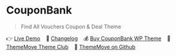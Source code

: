 # CouponBank
<!--{h1:.massive-header.-with-tagline}-->

> Find All Vouchers Coupon & Deal Theme

👉 [Live Demo](https://couponbank.thememove.com)&nbsp;&nbsp;&nbsp;
📝 [Changelog](https://thememove.com/downloads/couponbank/?changelog=1)&nbsp;&nbsp;&nbsp;
💰 [Buy CouponBank WP Theme](https://thememove.com/downloads/couponbank/)&nbsp;&nbsp;&nbsp;
🚀 [ThemeMove Theme Club](https://thememove.com/pricing/)&nbsp;&nbsp;&nbsp;
🦑 [ThemeMove on Github](https://github.com/ThemeMove)